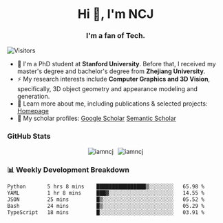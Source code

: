 <h1 align="center">Hi 👋, I'm NCJ</h1>
<h3 align="center">I'm a fan of Tech.</h3>

![Visitors](https://visitor-badge.laobi.icu/badge?page_id=iamNCJ)

- 🌱 I'm a PhD student at **Stanford University**. Before that, I received my master's degree and bachelor's degree from **Zhejiang University**.
- ⚡ My research interests include **Computer Graphics and 3D Vision**, specifically, 3D object geometry and appearance modeling and generation.
- 🚀 Learn more about me, including publications & selected projects: [Homepage](https://www.chong-zeng.com)
- 📖 My scholar profiles: [Google Scholar](https://scholar.google.com/citations?user=4dID7zIAAAAJ) [Semantic Scholar](https://www.semanticscholar.org/author/Chong-Zeng/2223946708)

</p>

<h3 align="left">GitHub Stats</h3>

<div style="display: flex; gap: 10px; justify-content: center; align-items: center;">
  <img src="https://github-readme-stats.vercel.app/api?username=iamncj&show_icons=true&locale=en" alt="iamncj" />
  <img src="https://github-readme-streak-stats-omega-eight.vercel.app/?user=iamncj&card_width=467" alt="iamncj" />
</div>

<h3 align="left">📊 Weekly Development Breakdown</h3>

<!--START_SECTION:waka-->

```txt
Python       5 hrs 8 mins    ████████████████▒░░░░░░░░   65.98 %
YAML         1 hr 8 mins     ███▓░░░░░░░░░░░░░░░░░░░░░   14.55 %
JSON         25 mins         █▒░░░░░░░░░░░░░░░░░░░░░░░   05.52 %
Bash         24 mins         █▒░░░░░░░░░░░░░░░░░░░░░░░   05.29 %
TypeScript   18 mins         █░░░░░░░░░░░░░░░░░░░░░░░░   03.91 %
```

<!--END_SECTION:waka-->
